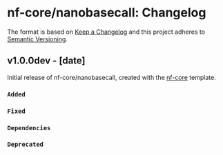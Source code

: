 # nf-core/nanobasecall: Changelog

The format is based on [Keep a Changelog](https://keepachangelog.com/en/1.0.0/)
and this project adheres to [Semantic Versioning](https://semver.org/spec/v2.0.0.html).

## v1.0.0dev - [date]

Initial release of nf-core/nanobasecall, created with the [nf-core](https://nf-co.re/) template.

### `Added`

### `Fixed`

### `Dependencies`

### `Deprecated`
